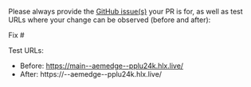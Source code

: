 Please always provide the [GitHub issue(s)](../issues) your PR is for, as well as test URLs where your change can be observed (before and after):

Fix #<gh-issue-id>

Test URLs:
- Before: https://main--aemedge--pplu24k.hlx.live/
- After: https://<branch>--aemedge--pplu24k.hlx.live/
